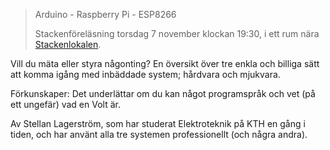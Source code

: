 <!-- 
.. title: Embedded Deathmatch
.. slug: embedded
.. date: 2019-10-24 22:57:00 CEST
.. description:
.. category: 2019
-->

> Arduino - Raspberry Pi - ESP8266
>
> Stackenföreläsning torsdag 7 november klockan 19:30, i ett rum nära
> [Stackenlokalen].

Vill du mäta eller styra någonting?
En översikt över tre enkla och billiga sätt att komma igång med
inbäddade system; hårdvara och mjukvara.

<!-- TEASER_END -->

Förkunskaper: Det underlättar om du kan något programspråk och vet (på
ett ungefär) vad en Volt är.

Av Stellan Lagerström, som har studerat Elektroteknik på KTH en gång i tiden,
och har använt alla tre systemen professionellt (och några andra).

[Stackenlokalen]: https://www.kth.se/places/room/id/dff6aecb-9ad4-43dd-9682-0b0cd3bac131
